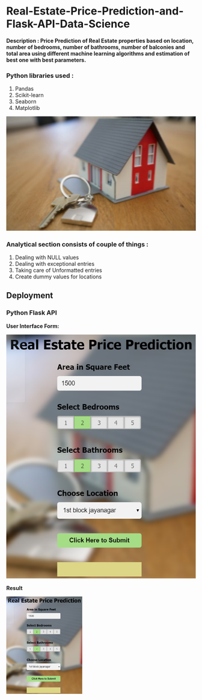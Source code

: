 # Real-Estate-Price-Prediction-and-Flask-API-Data-Science
__Description : Price Prediction of Real Estate properties based on location, number of bedrooms, number of bathrooms, number of balconies and total area using different machine learning algorithms and estimation of best one with best parameters.__

### Python libraries used :

1. Pandas
2. Scikit-learn
3. Seaborn
4. Matplotlib

<img src="https://github.com/aniketsinha06/aniketsinha06.github.io/blob/master/images/RealEstate.jpg" alt="Logo" style="max-width:100%;">


### Analytical section consists of couple of things :

1. Dealing with NULL values
2. Dealing with exceptional entries
3. Taking care of Unformatted entries
4. Create dummy values for locations

## Deployment
### Python Flask API

__User Interface Form:__

<img src="https://github.com/aniketsinha06/Real-Estate-Price-Prediction-and-Flask-API-Data-Science/blob/master/Photos/Price1.jpg" alt="Logo" style="max-width:100%;">


__Result__

<img src="https://github.com/aniketsinha06/Real-Estate-Price-Prediction-and-Flask-API-Data-Science/blob/master/Photos/Price1.jpg" alt="Logo" style="max-width:40%;">



